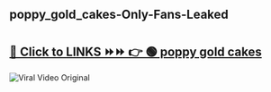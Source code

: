 
 ## poppy_gold_cakes-Only-Fans-Leaked

# <h2><a href="https://clipsfans.com/poppy_gold_cakes&ref=git">🔗 Click to LINKS ⏩⏩ 👉 🟢 poppy gold cakes </a></h2>

<a href="https://clipsfans.com/poppy_gold_cakes&ref=git" rel="nofollow" data-target="animated-image.originalLink"><img src="https://i.ibb.co.com/xMMVF88/686577567.gif" alt="Viral Video Original" style="max-width: 100%; display: inline-block;" data-target="animated-image.originalImage"></a>
